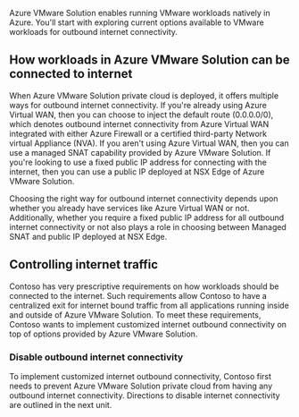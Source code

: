 ﻿Azure VMware Solution enables running VMware workloads natively in Azure. You'll start with exploring current options available to VMware workloads for outbound internet connectivity.

## How workloads in Azure VMware Solution can be connected to internet

When Azure VMware Solution private cloud is deployed, it offers multiple ways for outbound internet connectivity. If you're already using Azure Virtual WAN, then you can choose to inject the default route (0.0.0.0/0), which denotes outbound internet connectivity from Azure Virtual WAN integrated with either Azure Firewall or a certified third-party Network virtual Appliance (NVA). If you aren't using Azure Virtual WAN, then you can use a managed SNAT capability provided by Azure VMware Solution. If you're looking to use a fixed public IP address for connecting with the internet, then you can use a public IP deployed at NSX Edge of Azure VMware Solution.

Choosing the right way for outbound internet connectivity depends upon whether you already have services like Azure Virtual WAN or not. Additionally, whether you require a fixed public IP address for all outbound internet connectivity or not also plays a role in choosing between Managed SNAT and public IP deployed at NSX Edge.

## Controlling internet traffic

Contoso has very prescriptive requirements on how workloads should be connected to the internet. Such requirements allow Contoso to have a centralized exit for internet bound traffic from all applications running inside and outside of Azure VMware Solution.  To meet these requirements, Contoso wants to implement customized internet outbound connectivity on top of options provided by Azure VMware Solution.

### Disable outbound internet connectivity

To implement customized internet outbound connectivity, Contoso first needs to prevent Azure VMware Solution private cloud from having any outbound internet connectivity. Directions to disable internet connectivity are outlined in the next unit.
